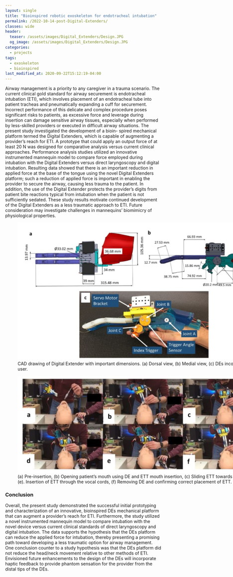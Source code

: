 ```yaml
---
layout: single
title: "Bioinspired robotic exoskeleton for endotracheal intubation"
permalink: /2022-10-14-post-Digital-Extenders/
classes: wide
header:
  teaser: /assets/images/Digital_Extenders/Design.JPG
  og_image: /assets/images/Digital_Extenders/Design.JPG
categories:
  - projects
tags:
  - exoskeleton
  - bioinspired
last_modified_at: 2020-09-22T15:12:19-04:00
---
```


Airway management is a priority to any caregiver in a trauma scenario. The current clinical gold standard for airway securement is endotracheal intubation (ETI), which involves placement of an endotracheal tube into patient tracheas and pneumatically expanding a cuff for securement. Incorrect performance of this delicate and complex procedure poses significant risks to patients, as excessive force and leverage during insertion can damage sensitive airway tissues, especially when performed by less-skilled providers or executed in difficult airway situations. The present study investigated the development of a bioin- spired mechanical platform termed the Digital Extenders, which is capable of augmenting a provider’s reach for ETI. A prototype that could apply an output force of at least 20 N was designed for comparative analysis versus current clinical approaches. Performance analysis studies utilized an innovative instrumented mannequin model to compare force employed during intubation with the Digital Extenders versus direct laryngoscopy and digital intubation. Resulting data showed that there is an important reduction in applied force at the base of the tongue using the novel Digital Extenders platform; such a reduction of applied force is important in enabling the provider to secure the airway, causing less trauma to the patient. In addition, the use of the Digital Extender protects the provider’s digits from patient bite reactions typical from intubation when the patient is not sufficiently sedated. These study results motivate continued development of the Digital Extenders as a less traumatic approach to ETI. Future consideration may investigate challenges in mannequins’ biomimicry of physiological properties.

  <center>
  <figure style="width:800px; text-align:left;" > 
      <a href="/assets/images/Digital_Extenders/CAD.JPG"><img src="/assets/images/Digital_Extenders/CAD.JPG"></a>
      <figcaption>CAD drawing of Digital Extender with important dimensions. (a) Dorsal view, (b) Medial view, (c) DEs incorporated with user.</figcaption>
  </figure>
  </center>

  <center>
  <figure style="width:800px; text-align:left;" > 
      <a href="/assets/images/Digital_Extenders/Lapse.JPG"><img src="/assets/images/Digital_Extenders/Lapse.JPG"></a>
      <figcaption>(a) Pre-insertion, (b) Opening patient’s mouth using DE and ETT mouth insertion, (c) Sliding ETT towards vocal cords (d)-(e). Insertion of ETT through the vocal cords, (f) Removing DE and confirming correct placement of ETT.</figcaption>
  </figure>
  </center>


### Conclusion

Overall, the present study demonstrated the successful initial prototyping and characterization of an innovative, bioinspired DEs mechanical platform that can augment a provider’s reach for ETI. Furthermore, the study utilized a novel instrumented mannequin model to compare intubation with the novel device versus current clinical standards of direct laryngoscopy and digital intubation. The data supports the hypothesis that the DEs platform can reduce the applied force for intubation, thereby presenting a promising path toward developing a less traumatic option for airway management. One conclusion counter to a study hypothesis was that the DEs platform did not reduce the head/neck movement relative to other methods of ETI. Envisioned future enhancements to the design of the DEs will incorporate haptic feedback to provide phantom sensation for the provider from the distal tips of the DEs.







